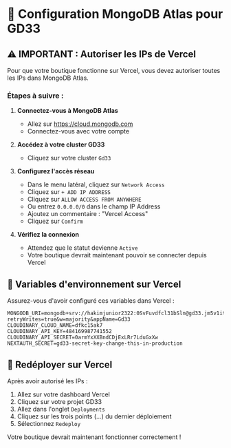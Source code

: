# 🔧 Configuration MongoDB Atlas pour GD33

## ⚠️ IMPORTANT : Autoriser les IPs de Vercel

Pour que votre boutique fonctionne sur Vercel, vous devez autoriser toutes les IPs dans MongoDB Atlas.

### Étapes à suivre :

1. **Connectez-vous à MongoDB Atlas**
   - Allez sur https://cloud.mongodb.com
   - Connectez-vous avec votre compte

2. **Accédez à votre cluster GD33**
   - Cliquez sur votre cluster `Gd33`

3. **Configurez l'accès réseau**
   - Dans le menu latéral, cliquez sur `Network Access`
   - Cliquez sur `+ ADD IP ADDRESS`
   - Cliquez sur `ALLOW ACCESS FROM ANYWHERE`
   - Ou entrez `0.0.0.0/0` dans le champ IP Address
   - Ajoutez un commentaire : "Vercel Access"
   - Cliquez sur `Confirm`

4. **Vérifiez la connexion**
   - Attendez que le statut devienne `Active`
   - Votre boutique devrait maintenant pouvoir se connecter depuis Vercel

## 📝 Variables d'environnement sur Vercel

Assurez-vous d'avoir configuré ces variables dans Vercel :

```
MONGODB_URI=mongodb+srv://hakimjunior2322:0SvFuvdfcl31bSln@gd33.jm5v1it.mongodb.net/?retryWrites=true&w=majority&appName=Gd33
CLOUDINARY_CLOUD_NAME=dfkc15ak7
CLOUDINARY_API_KEY=484169987741552
CLOUDINARY_API_SECRET=0armYxXXBndCDjExLRr7LduGxXw
NEXTAUTH_SECRET=gd33-secret-key-change-this-in-production
```

## 🚀 Redéployer sur Vercel

Après avoir autorisé les IPs :
1. Allez sur votre dashboard Vercel
2. Cliquez sur votre projet GD33
3. Allez dans l'onglet `Deployments`
4. Cliquez sur les trois points (...) du dernier déploiement
5. Sélectionnez `Redeploy`

Votre boutique devrait maintenant fonctionner correctement !